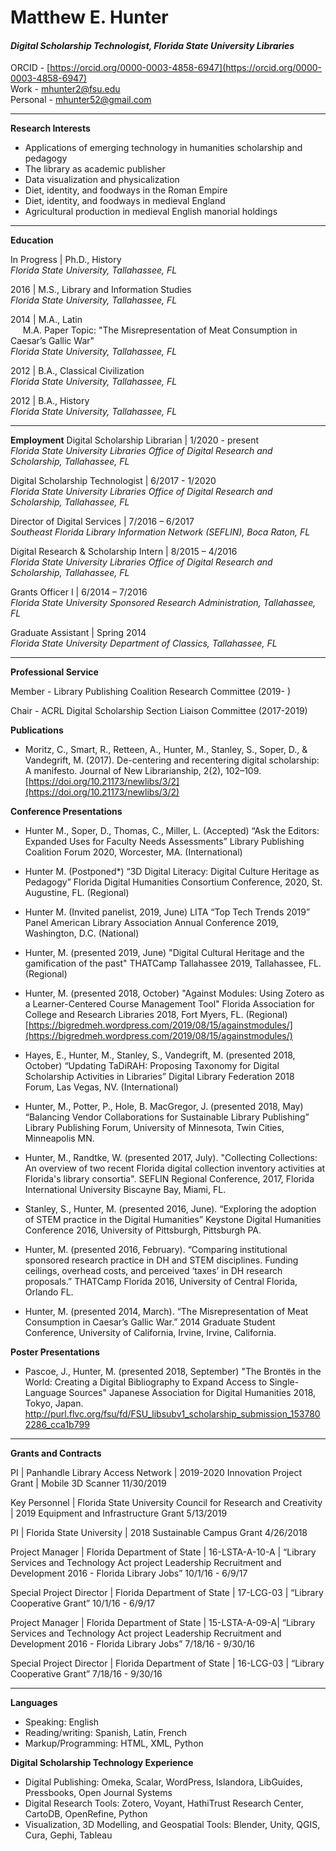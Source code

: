 # Matthew E. Hunter


#### *Digital Scholarship Technologist, Florida State University Libraries*<br/>
ORCID - [https://orcid.org/0000-0003-4858-6947](https://orcid.org/0000-0003-4858-6947)<br/>
Work - [mhunter2@fsu.edu](mailto:mhunter2@fsu.edu)<br/>
Personal - [mhunter52@gmail.com](mailto:mhunter52@gmail.com)

________________

**Research Interests**
 * Applications of emerging technology in humanities scholarship and pedagogy
 * The library as academic publisher
 * Data visualization and physicalization
 * Diet, identity, and foodways in the Roman Empire
 * Diet, identity, and foodways in medieval England
 * Agricultural production in medieval English manorial holdings

________________

**Education**

In Progress | Ph.D., History<br/>
*Florida State University, Tallahassee, FL*

2016 | M.S., Library and Information Studies<br/>
*Florida State University, Tallahassee, FL*
	
2014 | M.A., Latin<br/>
&nbsp;&nbsp;&nbsp;&nbsp;&nbsp;M.A. Paper Topic: "The Misrepresentation of Meat Consumption in Caesar’s Gallic War"<br/>
*Florida State University, Tallahassee, FL*
	
2012 | B.A., Classical Civilization<br/>
*Florida State University, Tallahassee, FL*
	
2012 | B.A., History<br/>
*Florida State University, Tallahassee, FL*

________________

	
**Employment**
Digital Scholarship Librarian | 1/2020 - present<br/>
*Florida State University Libraries Office of Digital Research and Scholarship, Tallahassee, FL*

Digital Scholarship Technologist | 6/2017 - 1/2020<br/>
*Florida State University Libraries Office of Digital Research and Scholarship, Tallahassee, FL*

Director of Digital Services | 7/2016 – 6/2017<br/>
*Southeast Florida Library Information Network (SEFLIN), Boca Raton, FL*


Digital Research & Scholarship Intern | 8/2015 – 4/2016<br/>
*Florida State University Libraries Office of Digital Research and Scholarship, Tallahassee, FL*


Grants Officer I | 6/2014 – 7/2016<br/>
*Florida State University Sponsored Research Administration, Tallahassee, FL*


Graduate Assistant | Spring 2014<br/>
*Florida State University Department of Classics, Tallahassee, FL*


________________

**Professional Service**

Member - Library Publishing Coalition Research Committee (2019- )

Chair - ACRL Digital Scholarship Section Liaison Committee (2017-2019)


**Publications**

 * Moritz, C., Smart, R., Retteen, A., Hunter, M., Stanley, S., Soper, D., & Vandegrift, M. (2017). De-centering and recentering digital scholarship: A manifesto. Journal of New Librarianship, 2(2), 102–109. [https://doi.org/10.21173/newlibs/3/2](https://doi.org/10.21173/newlibs/3/2)



**Conference Presentations**
* Hunter M., Soper, D., Thomas, C., Miller, L. (Accepted) “Ask the Editors: Expanded Uses for Faculty Needs Assessments”
Library Publishing Coalition Forum 2020, Worcester, MA. (International)

* Hunter M. (Postponed*) “3D Digital Literacy: Digital Culture Heritage as Pedagogy”
Florida Digital Humanities Consortium Conference, 2020, St. Augustine, FL. (Regional)

* Hunter M. (Invited panelist, 2019, June) LITA “Top Tech Trends 2019” Panel 
American Library Association Annual Conference 2019, Washington, D.C. (National) 

* Hunter, M. (presented 2019, June) "Digital Cultural Heritage and the gamification of the past"
THATCamp Tallahassee 2019, Tallahassee, FL. (Regional) 

* Hunter, M. (presented 2018, October) "Against Modules: Using Zotero as a Learner-Centered Course Management Tool"
Florida Association for College and Research Libraries 2018, Fort Myers, FL. (Regional) [https://bigredmeh.wordpress.com/2019/08/15/againstmodules/](https://bigredmeh.wordpress.com/2019/08/15/againstmodules/)

* Hayes, E., Hunter, M., Stanley, S., Vandegrift, M. (presented 2018, October) “Updating TaDiRAH: Proposing Taxonomy for Digital Scholarship Activities in Libraries”
Digital Library Federation 2018 Forum, Las Vegas, NV. (International)

* Hunter, M., Potter, P., Hole, B. MacGregor, J. (presented 2018, May) “Balancing Vendor Collaborations for Sustainable Library Publishing”
Library Publishing Forum, University of Minnesota, Twin Cities, Minneapolis MN.

 * Hunter, M., Randtke, W. (presented 2017, July). "Collecting Collections: An overview of two recent Florida digital collection inventory activities at Florida's library consortia".
SEFLIN Regional Conference, 2017, Florida International University Biscayne Bay, Miami, FL.

 * Stanley, S., Hunter, M. (presented 2016, June). “Exploring the adoption of STEM practice in the Digital Humanities”
Keystone Digital Humanities Conference 2016, University of Pittsburgh, Pittsburgh PA.

 * Hunter, M. (presented 2016, February). “Comparing institutional sponsored research practice in DH and STEM disciplines. Funding ceilings, overhead costs, and perceived ‘taxes’ in DH research proposals.”
THATCamp Florida 2016, University of Central Florida, Orlando FL.

 * Hunter, M. (presented 2014, March). “The Misrepresentation of Meat Consumption in Caesar’s Gallic War.” 
2014 Graduate Student Conference, University of California, Irvine, Irvine, California.


**Poster Presentations**

* Pascoe, J., Hunter, M. (presented 2018, September) "The Brontës in the World: Creating a Digital Bibliography to Expand Access to Single-Language Sources"
Japanese Association for Digital Humanities 2018, Tokyo, Japan. http://purl.flvc.org/fsu/fd/FSU_libsubv1_scholarship_submission_1537802286_cca1b799
 
________________


**Grants and Contracts**

PI | Panhandle Library Access Network | 2019-2020 Innovation Project Grant | Mobile 3D Scanner 
	11/30/2019

Key Personnel | Florida State University Council for Research and Creativity | 2019 Equipment and Infrastructure Grant
	5/13/2019

PI | Florida State University | 2018 Sustainable Campus Grant
	4/26/2018

Project Manager | Florida Department of State | 16-LSTA-A-10-A | “Library Services and Technology Act project Leadership Recruitment and Development 2016 - Florida Library Jobs”
        10/1/16 - 6/9/17

Special Project Director | Florida Department of State | 17-LCG-03 | “Library Cooperative Grant”
        10/1/16 - 6/9/17
        
Project Manager | Florida Department of State | 15-LSTA-A-09-A| “Library Services and Technology Act project Leadership Recruitment and Development 2016 - Florida Library Jobs”
        7/18/16 - 9/30/16
        

Special Project Director | Florida Department of State | 16-LCG-03 | “Library Cooperative Grant”
        7/18/16 - 9/30/16
        

________________


**Languages**
 * Speaking: English
 * Reading/writing: Spanish, Latin, French
 * Markup/Programming: HTML, XML, Python

**Digital Scholarship Technology Experience**

 * Digital Publishing: Omeka, Scalar, WordPress, Islandora, LibGuides, Pressbooks, Open Journal Systems
 * Digital Research Tools: Zotero, Voyant, HathiTrust Research Center, CartoDB, OpenRefine, Python
 * Visualization, 3D Modelling, and Geospatial Tools: Blender, Unity, QGIS, Cura, Gephi, Tableau
